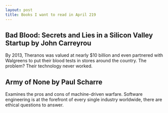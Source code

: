 ```yaml
---
layout: post
title: Books I want to read in April 219
---
```


## Bad Blood: Secrets and Lies in a Silicon Valley Startup by John Carreyrou
By 2013, Theranos was valued at nearly $10 billion and even partnered with Walgreens to put their blood tests in stores around the country. The problem? Their technology never worked.

## Army of None by Paul Scharre
Examines the pros and cons of machine-driven warfare.  Software engineering is at the forefront of every single industry worldwide, there are ethical questions to answer. 